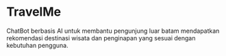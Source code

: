 # TravelMe
ChatBot berbasis AI untuk membantu pengunjung luar batam mendapatkan rekomendasi destinasi wisata dan penginapan yang sesuai dengan kebutuhan pengguna.
